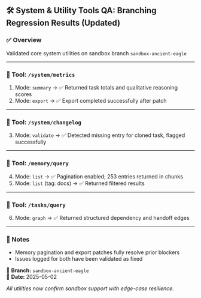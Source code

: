 ## 🛠️ System & Utility Tools QA: Branching Regression Results (Updated)

### ✅ Overview
Validated core system utilities on sandbox branch `sandbox-ancient-eagle`

---

### 📂 Tool: `/system/metrics`
1. Mode: `summary` → ✅ Returned task totals and qualitative reasoning scores
2. Mode: `export` → ✅ Export completed successfully after patch

---

### 📂 Tool: `/system/changelog`
3. Mode: `validate` → ✅ Detected missing entry for cloned task, flagged successfully

---

### 📂 Tool: `/memory/query`
4. Mode: `list` → ✅ Pagination enabled; 253 entries returned in chunks
5. Mode: `list` (tag: docs) → ✅ Returned filtered results

---

### 📂 Tool: `/tasks/query`
6. Mode: `graph` → ✅ Returned structured dependency and handoff edges

---

### 📝 Notes
- Memory pagination and export patches fully resolve prior blockers
- Issues logged for both have been validated as fixed

📁 **Branch:** `sandbox-ancient-eagle`  
📅 **Date:** 2025-05-02

_All utilities now confirm sandbox support with edge-case resilience._